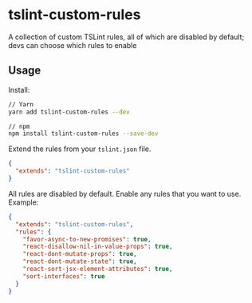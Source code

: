 # tslint-custom-rules

A collection of custom TSLint rules, all of which are disabled by default; devs can choose which rules to enable

## Usage

Install:

```bash
// Yarn
yarn add tslint-custom-rules --dev

// npm
npm install tslint-custom-rules --save-dev
```

Extend the rules from your `tslint.json` file.

```json
{
  "extends": "tslint-custom-rules"
}
```

All rules are disabled by default. Enable any rules that you want to use. Example:

```json
{
  "extends": "tslint-custom-rules",
  "rules": {
    "favor-async-to-new-promises": true,
    "react-disallow-nil-in-value-props": true,
    "react-dont-mutate-props": true,
    "react-dont-mutate-state": true,
    "react-sort-jsx-element-attributes": true,
    "sort-interfaces": true
  }
}
```
